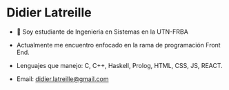 <h1>Didier Latreille</h1>

- 👋 Soy estudiante de Ingenieria en Sistemas en la UTN-FRBA

- Actualmente me encuentro enfocado en la rama de programación Front End.

- Lenguajes que manejo: C, C++, Haskell, Prolog, HTML, CSS, JS, REACT.

- Email: didier.latreille@gmail.com
